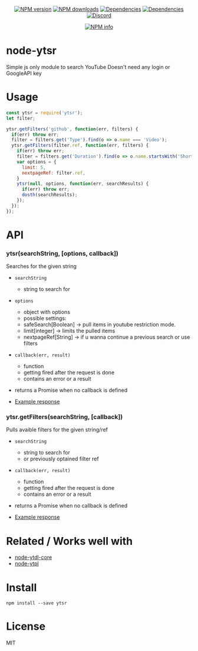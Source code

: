 <div align="center">
  <p>
    <a href="https://www.npmjs.com/package/ytsr"><img src="https://img.shields.io/npm/v/ytsr.svg?maxAge=3600" alt="NPM version" /></a>
    <a href="https://www.npmjs.com/package/ytsr"><img src="https://img.shields.io/npm/dt/ytsr.svg?maxAge=3600" alt="NPM downloads" /></a>
    <a href="https://david-dm.org/"><img src="https://img.shields.io/david/timeforaninja/node-ytsr.svg?maxAge=3600" alt="Dependencies" /></a>
    <a href="https://greenkeeper.io/"><img src="https://badges.greenkeeper.io/TimeForANinja/node-ytsr.svg" alt="Dependencies" /></a>
    <a hreF="https://discord.gg/V3vSCs7"><img src="https://img.shields.io/discord/484464227067887645.svg" alt="Discord" /></a>
  </p>
  <p>
    <a href="https://nodei.co/npm/ytsr/"><img src="https://nodei.co/npm/ytsr.png?downloads=true&stars=true" alt="NPM info" /></a>
  </p>
</div>

# node-ytsr

Simple js only module to search YouTube
Doesn't need any login or GoogleAPI key

# Usage

```js
const ytsr = require('ytsr');
let filter;

ytsr.getFilters('github', function(err, filters) {
  if(err) throw err;
  filter = filters.get('Type').find(o => o.name === 'Video');
  ytsr.getFilters(filter.ref, function(err, filters) {
    if(err) throw err;
    filter = filters.get('Duration').find(o => o.name.startsWith('Short'));
    var options = {
      limit: 5,
      nextpageRef: filter.ref,
    }
    ytsr(null, options, function(err, searchResults) {
      if(err) throw err;
      dosth(searchResults);
    });
  });
});
```


# API
### ytsr(searchString, [options, callback])

Searches for the given string

* `searchString`
    * string to search for
* `options`
    * object with options
    * possible settings:
    * safeSearch[Boolean] -> pull items in youtube restriction mode. 
    * limit[integer] -> limits the pulled items
	* nextpageRef[String] -> if u wanna continue a previous search or use filters
* `callback(err, result)`
    * function
    * getting fired after the request is done
    * contains an error or a result

* returns a Promise when no callback is defined
* [Example response](https://github.com/timeforaninja/node-ytsr/blob/master/example/example_search_output)

### ytsr.getFilters(searchString, [callback])

Pulls avaible filters for the given string/ref

* `searchString`
    * string to search for
    * or previously optained filter ref
* `callback(err, result)`
    * function
    * getting fired after the request is done
    * contains an error or a result

* returns a Promise when no callback is defined
* [Example response](https://github.com/timeforaninja/node-ytsr/blob/master/example/example_filters_output)


# Related / Works well with

* [node-ytdl-core](https://github.com/fent/node-ytdl-core)
* [node-ytpl](https://github.com/TimeForANinja/node-ytpl)


# Install

    npm install --save ytsr



# License
MIT
